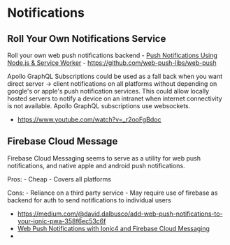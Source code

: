 # Notifications

## Roll Your Own Notifications Service
Roll your own web push notifications backend
    - [Push Notifications Using Node.js & Service Worker](https://www.youtube.com/watch?v=HlYFW2zaYQM)
    - https://github.com/web-push-libs/web-push

Apollo GraphQL Subscriptions could be used as a fall back when you want direct server -> client notifications on all platforms without depending on google's or apple's push notification services. This could allow locally hosted servers to notify a device on an intranet when internet connectivity is not available. Apollo GraphQL subscriptions use websockets.

- https://www.youtube.com/watch?v=_r2ooFgBdoc

## Firebase Cloud Message
Firebase Cloud Messaging seems to serve as a utility for web push notifications, and native apple and android push notifications.

Pros:
    - Cheap
    - Covers all platforms

Cons:
    - Reliance on a third party service
    - May require use of firebase as backend for auth to send notifications to individual users

- https://medium.com/@david.dalbusco/add-web-push-notifications-to-your-ionic-pwa-358f6ec53c6f
- [Web Push Notifications with Ionic4 and Firebase Cloud Messaging](https://www.youtube.com/watch?v=m_P1Q0vhOHs&t=75s)
- [](https://www.youtube.com/watch?v=SOOjamH1bAA&t=260s)
